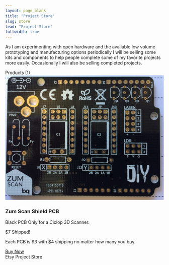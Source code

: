 ```yaml
---
layout: page_blank
title: "Project Store"
slug: store
lead: "Project Store"
fullwidth: true
---
```

<!-- Top Row and Product count -->
<div class="row">
  <div class="col-xs-12">
    <div class="box box-primary">
      <div class="box-body">
        <p class="lead">
          As I am experimenting with open hardware and the available low volume prototyping and manufacturing options periodically I will be selling some kits and components to help people complete some of my favorite projects more easily. Occasionally I will also be selling completed projects.
        </p>
      </div>
    </div>
  </div>
</div>
<div class="box">
  <div class="box-header">Products (1)</div>
  <div class="box-body">
    <!-- Zum Scan PCB Only row -->
    <div class="row">
      <div class="col-md-3">
        <img alt="Zum Scan Shield" src="/assets/img/ciclop/zum_scan_pcb_black.JPG" class="img-responsive img-rounded" />
      </div>
      <div class="col-md-6">
        <h3>Zum Scan Shield PCB</h3>
        <p>Black PCB Only for a Ciclop 3D Scanner.</p>
        <p class="lead">$7 Shipped!</p>
        <p class="lead">Each PCB is $3 with $4 shipping no matter how many you buy.</p>
      </div>
      <div class="col-md-3">
          <a href="https://www.etsy.com/listing/723076628/zum-scan-shield-pcb" class="btn btn-lg btn-success" >Buy Now</a>
      </div>
    </div>
  </div>
</div>
<div class="box">
  <div class="box-header">Etsy Project Store</div>
  <div class="box-body">
      <script type='text/javascript' src='https://www.etsy.com/assets/js/etsy_mini_shop.js'></script><script type='text/javascript'>new Etsy.Mini(14882293,'gallery',5,3,0,'https://www.etsy.com');</script>
  </div>
</div>